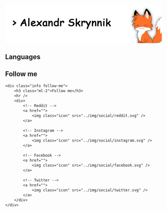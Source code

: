 <!-- # Alexandr Skrynnik (Syrnnik) -->

![Header](./assets/profile-header.png)

## Languages


## Follow me
<!-- ![Footer](./assets/footer.html) -->

<div class="info-bg p-3 w-100 bg-dark d-inline-flex">

    <div class="info follow-me">
        <h3 class="ml-2">Follow me</h3>
        <hr />
        <div>
            <!-- Reddit -->
            <a href="">
                <img class="icon" src="../img/social/reddit.svg" />
            </a>

            <!-- Instagram -->
            <a href="">
                <img class="icon" src="../img/social/instagram.svg" />
            </a>

            <!-- Facebook -->
            <a href="">
                <img class="icon" src="../img/social/facebook.svg" />
            </a>

            <!-- Twitter -->
            <a href="">
                <img class="icon" src="../img/social/twitter.svg" />
            </a>
        </div>
    </div>

</div>